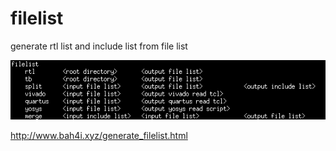# filelist
generate rtl list and include list  from file list

![format](https://github.com/BHa2R00/filelist/blob/main/20250807105014_553x104_scrot.png)


http://www.bah4i.xyz/generate_filelist.html
